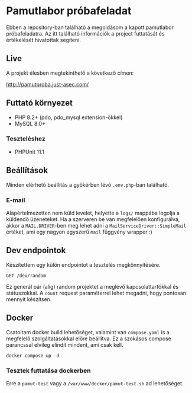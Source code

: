 # Pamutlabor próbafeladat

Ebben a repository-ban található a megoldásom a kapott pamutlabor próbafeladatra. Az itt található információk a project futtatását és értékelését hivatottak segíteni.

## Live
A projekt élesben megtekinthető a következő címen:

http://pamutproba.just-asec.com/

## Futtató környezet
- PHP 8.2+ (pdo, pdo_mysql extension-ökkel)
- MySQL 8.0+

### Teszteléshez
- PHPUnit 11.1

## Beállítások
Minden elérhető beállítás a gyökérben lévő `.env.php`-ban található.

### E-mail
Alapértelmezetten nem küld levelet, helyette a `logs/` mappába logolja a küldendő üzeneteket. Ha a szerveren be van megfelelően konfigurálva, akkor a `MAIL.DRIVER`-ben meg lehet adni a `MailServiceDriver::SimpleMail` értéket, ami egy nagyon egyszerű `mail` függvény wrapper :)

## Dev endpointok
Készítettem egy külön endpointot a tesztelés megkönnyítésére.

`GET /dev/random`

Ez generál pár (alig) random projektet a meglévő kapcsolattartókkal és státuszokkal. A `count` request paraméterrel lehet megadni, hogy pontosan mennyit készítsen.

## Docker
Csatoltam docker build lehetőséget, valamint van `compose.yaml` is a megfelelő szolgáltatásokkal előre beállítva. Ez a szokásos compose parancssal elvileg elindít mindent, ami csak kell.

`docker compose up -d`

### Tesztek futtatása dockerben
Erre a `pamut-test` vagy a `/var/www/docker/pamut-test.sh` ad lehetőséget.